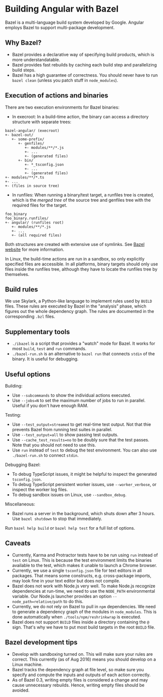# Building Angular with Bazel

Bazel is a multi-language build system developed by Google. Angular employs
Bazel to support multi-package development.

## Why Bazel?

* Bazel provides a declarative way of specifying build products, which is more
  understandatable.
* Bazel provides fast rebuilds by caching each build step and parallelizing
  build steps.
* Bazel has a high guarantee of correctness. You should never have to run
  `bazel clean` (unless you patch stuff in `node_modules`).

## Execution of actions and binaries

There are two execution environments for Bazel binaries:

* In execroot: In a build-time action, the binary can access a directory
  structure with separate trees:

```
bazel-angular/ (execroot)
+- bazel-out/
   +- some-prefix/
      +- genfiles/
         +- modules/**/*.js
         +- ...
         +- (generated files)
      +- bin/
         +- *_tsconfig.json
         +- ...
         +- (generated files)
+- modules/**/*.ts
+- ...
+- (files in source tree)
```

* In runfiles: When running a binary/test target, a runfiles tree is created,
  which is the *merged tree* of the source tree and genfiles tree with the
  required files for the target.

```
foo_binary
foo_binary.runfiles/
+- angular/ (runfiles root)
   +- modules/**/*.js
   +- ...
   +- (all required files)
```

Both structures are created with extensive use of symlinks. See [Bazel
website](https://bazel.io) for more information.

In Linux, the build-time actions are run in a sandbox, so only explicitly
specified files are accessible. In all platforms, binary targets should only use
files inside the runfiles tree, although they have to locate the runfiles tree
by themselves.

## Build rules

We use Skylark, a Python-like language to implement rules used by `BUILD` files.
These rules are executed by Bazel in the "analysis" phase, which figures out the
whole dependency graph. The rules are documented in the corresponding `.bzl`
files.

## Supplementary tools

* `./ibazel` is a script that provides a "watch" mode for Bazel. It works for
  most `build`, `test` and `run` commands.
* `./bazel-run.sh` is an alternative to `bazel run` that connects `stdin` of the
  binary. It is useful for debugging.

## Useful options

Building:

* Use `--subcommands` to show the individual actions executed.
* Use `--jobs=N` to set the maximum number of jobs to run in parallel. Useful if
  you don't have enough RAM.

Testing:

* Use `--test_output=streamed` to get real-time test output. Not that thie
  prevents Bazel from running test suites in parallel.
* Use `--test_output=all` to show passing test outputs.
* Use `--cache_test_results=no` to be doubly sure that the test passes. Note
  that you should not need to use this.
* Use `run` instead of `test` to debug the test environment. You can also use
  `./bazel-run.sh` to connect `stdin`.

Debugging Bazel:

* To debug TypeScript issues, it might be helpful to inspect the generated
  `tsconfig.json`.
* To debug TypeScript persistent worker issues, use `--worker_verbose`, or
  inspect the worker log files.
* To debug sandbox issues on Linux, use `--sandbox_debug`.

Miscellaneous:

* Bazel runs a server in the background, which shuts down after 3 hours. Use
  `bazel shutdown` to stop that immediately.

Run `bazel help build` or `bazel help test` for a full list of options.

## Caveats

* Currently, Karma and Protractor tests have to be run using `run` instead of
  `test` on Linux. This is because the test environment limits the binaries
  available to the test, which makes it unable to launch a Chrome browser.
* Currently, we use a single `tsconfig.json` file for text editors in all
  packages. That means some constructs, e.g. cross-package imports, may look
  fine in your text editor but does not compile.
* Bazel does not work with Node.js very well. To make Node.js recognize
  dependencies at run-time, we need to use the `NODE_PATH` environmental
  variable. Our Node.js launcher provides an option `--node_path=relative/path`
  to do this.
* Currently, we do not rely on Bazel to pull in `npm` dependencies. We need to
  generate a dependency graph of the modules in `node_modules`. This is done
  automatically when `./tools/npm/reshrinkwrap` is executed.
* Bazel does not support `BUILD` files inside a directory containing the `@`
  sign. That's why we have to put most build targets in the root `BUILD` file.

## Bazel development tips

* Develop with sandboxing turned on. This will make sure your rules are correct.
  This currently (as of Aug 2016) means you should develop on a Linux machine.
* Bazel tracks the dependency graph at file level, so make sure you specify and
  compute the inputs and outputs of each action correctly.
* As of Bazel 0.3, writing empty files is considered a change and may cause
  unnecessary rebuilds. Hence, writing empty files should be avoided.
